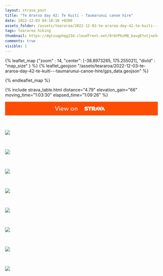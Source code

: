 ```yaml
---
layout: strava_post
title: "Te Araroa day 42: Te Kuiti - Taumarunui canoe hire"
date: 2022-12-03 04:10:10 +0200
assets_folder: /assets/teararoa/2022-12-03-te-araroa-day-42-te-kuiti---taumarunui-canoe-hire
tags: teararoa hiking
thumbnail: https://dgtzuqphqg23d.cloudfront.net/0rbYPkvM8_bavgEYutjne54ntpV4-dNNCCPnZqKZvX8-1024x768.jpg
comments: true
visible: 1
---
```



{% leaflet_map {"zoom" : 14,
                  "center": [-38.8973265, 175.255021],
                 "divId" : "map_size" } %}
    {% leaflet_geojson "/assets/teararoa/2022-12-03-te-araroa-day-42-te-kuiti---taumarunui-canoe-hire/gps_data.geojson" %}

{% endleaflet_map %}





{% include strava_table.html distance="4.79" elevation_gain="66" moving_time="1:03:30" elapsed_time="1:09:26" %}

[![](/assets/strava.jpg)](https://www.strava.com/activities/8200102725)


<br />

![](https://dgtzuqphqg23d.cloudfront.net/ryBTKs1EoYWtraQyUBYby9ttWtRwLKQaRaNkbZEGduo-768x1024.jpg)


<br />

![](https://dgtzuqphqg23d.cloudfront.net/LuIv3LemcSyKMxtUHQ96k0tP2rKmVz4jFXzHnwDRH94-1024x768.jpg)


<br />

![](https://dgtzuqphqg23d.cloudfront.net/MWtptC5l92yGCCtTLUNcjmjYWdOZ1yy5K1LmGYzE-zY-1024x768.jpg)


<br />

![](https://dgtzuqphqg23d.cloudfront.net/ZbEpbkp8O17y4Z1vUgL4ZFSrTN9Wj67cNX23AjYwwiw-1024x768.jpg)


<br />

![](https://dgtzuqphqg23d.cloudfront.net/-Z3HjVJQKSU12RJ2LDLve3XNONqmhI2-eJTBQpFXcJ0-1024x768.jpg)


<br />

![](https://dgtzuqphqg23d.cloudfront.net/WNWkmwDh7KGmVBMNjnrJSsEkkAaly6vyAYHrtnZlPII-1024x768.jpg)


<br />

![](https://dgtzuqphqg23d.cloudfront.net/0rbYPkvM8_bavgEYutjne54ntpV4-dNNCCPnZqKZvX8-1024x768.jpg)


<br />

![](https://dgtzuqphqg23d.cloudfront.net/hQsnuX8AcwFuRZj6l0ZPqEV_NB4KIs-1qL1YJW3MbbA-768x1024.jpg)
